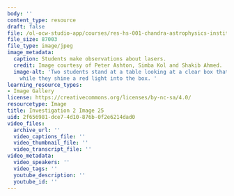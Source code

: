 ```yaml
---
body: ''
content_type: resource
draft: false
file: /ol-ocw-studio-app/courses/res-hs-001-chandra-astrophysics-institute/mithfh_chandra_inv2_lasers.jpg
file_size: 87003
file_type: image/jpeg
image_metadata:
  caption: Students make observations about lasers.
  credit: Image courtesy of Peter Ashton, Simba Kol and Shakib Ahmed.
  image-alt: 'Two students stand at a table looking at a clear box that contains mirrors,
    while they shine a red light into the box. '
learning_resource_types:
- Image Gallery
license: https://creativecommons.org/licenses/by-nc-sa/4.0/
resourcetype: Image
title: Investigation 2 Image 25
uid: 2f656981-dce7-4d10-876b-0f2e6214dad0
video_files:
  archive_url: ''
  video_captions_file: ''
  video_thumbnail_file: ''
  video_transcript_file: ''
video_metadata:
  video_speakers: ''
  video_tags: ''
  youtube_description: ''
  youtube_id: ''
---
```

